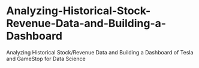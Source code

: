 # Analyzing-Historical-Stock-Revenue-Data-and-Building-a-Dashboard
Analyzing Historical Stock/Revenue Data and Building a Dashboard of Tesla and GameStop for Data Science
